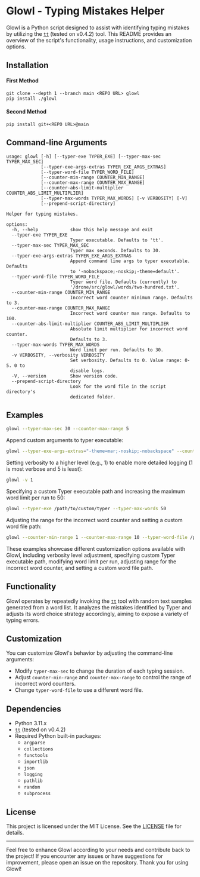 # Glowl - Typing Mistakes Helper

Glowl is a Python script designed to assist with identifying typing mistakes by utilizing the [`tt`](https://github.com/lemnos/tt) (tested on v0.4.2) tool. This README provides an overview of the script's functionality, usage instructions, and customization options.

## Installation

#### First Method
```
git clone --depth 1 --branch main <REPO URL> glowl
pip install ./glowl
```
#### Second Method
```
pip install git+<REPO URL>@main
```
## Command-line Arguments
```
usage: glowl [-h] [--typer-exe TYPER_EXE] [--typer-max-sec TYPER_MAX_SEC]
             [--typer-exe-args-extras TYPER_EXE_ARGS_EXTRAS]
             [--typer-word-file TYPER_WORD_FILE]
             [--counter-min-range COUNTER_MIN_RANGE]
             [--counter-max-range COUNTER_MAX_RANGE]
             [--counter-abs-limit-multiplier COUNTER_ABS_LIMIT_MULTIPLIER]
             [--typer-max-words TYPER_MAX_WORDS] [-v VERBOSITY] [-V]
             [--prepend-script-directory]

Helper for typing mistakes.

options:
  -h, --help            show this help message and exit
  --typer-exe TYPER_EXE
                        Typer executable. Defaults to 'tt'.
  --typer-max-sec TYPER_MAX_SEC
                        Typer max seconds. Defaults to 30.
  --typer-exe-args-extras TYPER_EXE_ARGS_EXTRAS
                        Append command line args to typer executable. Defaults
                        to '-nobackspace;-noskip;-theme=default'.
  --typer-word-file TYPER_WORD_FILE
                        Typer word file. Defaults (currently) to
                        '/drone/src/glowl/words/two-hundred.txt'.
  --counter-min-range COUNTER_MIN_RANGE
                        Incorrect word counter minimum range. Defaults to 3.
  --counter-max-range COUNTER_MAX_RANGE
                        Incorrect word counter max range. Defaults to 100.
  --counter-abs-limit-multiplier COUNTER_ABS_LIMIT_MULTIPLIER
                        Absolute limit multiplier for incorrect word counter.
                        Defaults to 3.
  --typer-max-words TYPER_MAX_WORDS
                        Word limit per run. Defaults to 30.
  -v VERBOSITY, --verbosity VERBOSITY
                        Set verbosity. Defaults to 0. Value range: 0-5. 0 to
                        disable logs.
  -V, --version         Show version code.
  --prepend-script-directory
                        Look for the word file in the script directory's
                        dedicated folder.
```

## Examples
```bash
glowl --typer-max-sec 30 --counter-max-range 5
```
Append custom arguments to typer executable:
```bash
glowl --typer-exe-args-extras="-theme=mar;-noskip;-nobackspace" --counter-max-range 5
```
Setting verbosity to a higher level (e.g., 1) to enable more detailed logging (1 is most verbose and 5 is least):
```bash
glowl -v 1
```
Specifying a custom Typer executable path and increasing the maximum word limit per run to 50:
```bash
glowl --typer-exe /path/to/custom/typer --typer-max-words 50
```
Adjusting the range for the incorrect word counter and setting a custom word file path:
```bash
glowl --counter-min-range 1 --counter-max-range 10 --typer-word-file /path/to/custom/word/file.txt
```

These examples showcase different customization options available with Glowl, including verbosity level adjustment, specifying custom Typer executable path, modifying word limit per run, adjusting range for the incorrect word counter, and setting a custom word file path.
## Functionality

Glowl operates by repeatedly invoking the [`tt`](https://github.com/lemnos/tt) tool with random text samples generated from a word list. It analyzes the mistakes identified by Typer and adjusts its word choice strategy accordingly, aiming to expose a variety of typing errors.

## Customization

You can customize Glowl's behavior by adjusting the command-line arguments:

- Modify `typer-max-sec` to change the duration of each typing session.
- Adjust `counter-min-range` and `counter-max-range` to control the range of incorrect word counters.
- Change `typer-word-file` to use a different word file.

## Dependencies

- Python 3.11.x
- [`tt`](https://github.com/lemnos/tt) (tested on v0.4.2)
- Required Python built-in packages:
  - `argparse`
  - `collections`
  - `functools`
  - `importlib`
  - `json`
  - `logging`
  - `pathlib`
  - `random`
  - `subprocess`

## License
This project is licensed under the MIT License. See the [LICENSE](LICENSE) file for details.

* * *

Feel free to enhance Glowl according to your needs and contribute back to the project! If you encounter any issues or have suggestions for improvement, please open an issue on the repository. Thank you for using Glowl!
